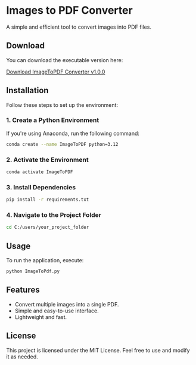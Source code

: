 # Images to PDF Converter

A simple and efficient tool to convert images into PDF files.

## Download

You can download the executable version here:

[Download ImageToPDF Converter v1.0.0](https://github.com/HeyLetsLearnSomething/imagetopdf/releases/)

## Installation

Follow these steps to set up the environment:

### 1. Create a Python Environment
If you're using Anaconda, run the following command:
```bash
conda create --name ImageToPDF python=3.12
```

### 2. Activate the Environment
```bash
conda activate ImageToPDF
```

### 3. Install Dependencies
```bash
pip install -r requirements.txt
```

### 4. Navigate to the Project Folder
```bash
cd C:/users/your_project_folder
```

## Usage

To run the application, execute:
```bash
python ImageToPdf.py
```

## Features

- Convert multiple images into a single PDF.
- Simple and easy-to-use interface.
- Lightweight and fast.

## License

This project is licensed under the MIT License. Feel free to use and modify it as needed.


